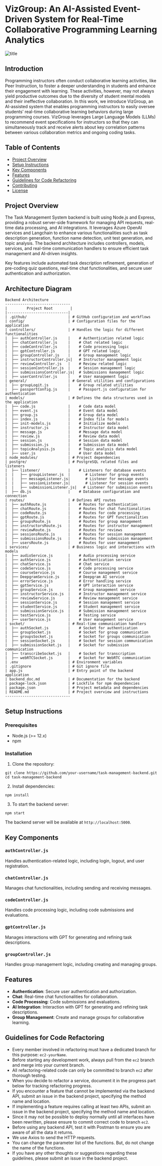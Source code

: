 # VizGroup: An AI-Assisted Event-Driven System for Real-Time Collaborative Programming Learning Analytics

![title](pictures_md/image.png)

## Introduction

Programming instructors often conduct collaborative learning activities, like Peer Instruction, to foster a deeper understanding in students and enhance their engagement with learning. These activities, however, may not always yield productive outcomes due to the diversity of student mental models and their ineffective collaboration. In this work, we introduce VizGroup, an AI-assisted system that enables programming instructors to easily oversee students’ real-time collaborative learning behaviors during large programming courses. VizGroup leverages Large Language Models (LLMs) to recommend event specifications for instructors so that they can simultaneously track and receive alerts about key correlation patterns between various collaboration metrics and ongoing coding tasks.

## Table of Contents

- [Project Overview](#project-overview)
- [Setup Instructions](#setup-instructions)
- [Key Components](#key-components)
- [Features](#features)
- [Guidelines for Code Refactoring](#guidelines-for-code-refactoring)
- [Contributing](#contributing)
- [License](#license)

## Project Overview

The Task Management System backend is built using Node.js and Express, providing a robust server-side framework for managing API requests, real-time data processing, and AI integrations. It leverages Azure OpenAI services and Langchain to enhance various functionalities such as task description generation, function name detection, unit test generation, and topic analysis. The backend architecture includes controllers, models, services, and real-time communication handlers to ensure efficient task management and AI-driven insights.

Key features include automated task description refinement, generation of pre-coding quiz questions, real-time chat functionalities, and secure user authentication and authorization.

## Architecture Diagram

```
Backend Architecture
------------------------------
|         Project Root        |
|----------------------------|
| .github/                   | # GitHub configuration and workflows
| config/                    | # Configuration files for the application
| controllers/               | # Handles the logic for different functionalities
|  ├── authController.js     |    # Authentication related logic
|  ├── chatController.js     |    # Chat related logic
|  ├── codeController.js     |    # Code processing logic
|  ├── gptController.js      |    # GPT related logic
|  ├── groupController.js    |    # Group management logic
|  ├── instructorController.js|   # Instructor management logic
|  ├── reviewController.js   |    # Review related logic
|  ├── sessionController.js  |    # Session management logic
|  ├── submissionsController.js|  # Submissions management logic
|  ├── userController.js     |    # User management logic
| general/                   | # General utilities and configurations
|  ├── groupLogit.js         |    # Group related utilities
|  ├── passportConfig.js     |    # Passport.js configuration for authentication
| models/                    | # Defines the data structures used in the application
|  ├── code.js               |    # Code data model
|  ├── event.js              |    # Event data model
|  ├── group.js              |    # Group data model
|  ├── index.js              |    # Index file for models
|  ├── init-models.js        |    # Initialize models
|  ├── instructor.js         |    # Instructor data model
|  ├── message.js            |    # Message data model
|  ├── review.js             |    # Review data model
|  ├── session.js            |    # Session data model
|  ├── submission.js         |    # Submission data model
|  ├── topicAnalysis.js      |    # Topic analysis data model
|  ├── user.js               |    # User data model
| node_modules/              | # Project dependencies
| postgre/                   | # PostgreSQL related files and listeners
|  ├── listener/             |    # Listeners for database events
|  |   ├── groupListener.js  |       # Listener for group events
|  |   ├── messageListener.js|       # Listener for message events
|  |   ├── sessionListener.js|       # Listener for session events
|  |   ├── submissionListener.js|   # Listener for submission events
|  ├── db.js                 |    # Database configuration and connection
| routes/                    | # Defines API routes
|  ├── authRoute.js          |    # Routes for authentication
|  ├── chatRoute.js          |    # Routes for chat functionalities
|  ├── codeRoute.js          |    # Routes for code processing
|  ├── gptRoute.js           |    # Routes for GPT functionalities
|  ├── groupsRoute.js        |    # Routes for group management
|  ├── instructorsRoute.js   |    # Routes for instructor management
|  ├── reviewRoute.js        |    # Routes for reviews
|  ├── sessionsRoute.js      |    # Routes for session management
|  ├── submissionsRoute.js   |    # Routes for submission management
|  ├── usersRoute.js         |    # Routes for user management
| services/                  | # Business logic and interactions with models
|  ├── audioService.js       |    # Audio processing service
|  ├── authService.js        |    # Authentication service
|  ├── chatService.js        |    # Chat service
|  ├── codeService.js        |    # Code processing service
|  ├── courseService.js      |    # Course management service
|  ├── DeepgramService.js    |    # Deepgram AI service
|  ├── errorService.js       |    # Error handling service
|  ├── gptService.js         |    # GPT interaction service
|  ├── groupService.js       |    # Group management service
|  ├── instructorService.js  |    # Instructor management service
|  ├── reviewService.js      |    # Review management service
|  ├── sessionService.js     |    # Session management service
|  ├── studentService.js     |    # Student management service
|  ├── submissionService.js  |    # Submission management service
|  ├── testService.js        |    # Testing service
|  ├── userService.js        |    # User management service
| socket/                    | # Real-time communication handlers
|  ├── authSocket.js         |    # Socket for authentication
|  ├── groupSocket.js        |    # Socket for group communication
|  ├── groupsSocket.js       |    # Socket for groups communication
|  ├── sessionSocket.js      |    # Socket for session communication
|  ├── submissionSocket.js   |    # Socket for submission communication
|  ├── transcribeSocket.js   |    # Socket for transcription
|  ├── webRTCSocket.js       |    # Socket for WebRTC communication
| .env                       | # Environment variables
| .gitignore                 | # Git ignore file
| app.js                     | # Entry point of the backend application
| backend_doc.md             | # Documentation for the backend
| package-lock.json          | # Lockfile for npm dependencies
| package.json               | # Project metadata and dependencies
| README.md                  | # Project overview and instructions
------------------------------

```

## Setup Instructions

### Prerequisites

- Node.js (>= 12.x)
- npm

### Installation

1. Clone the repository:
```
git clone https://github.com/your-username/task-management-backend.git
cd task-management-backend
```

2. Install dependencies:

```
npm install
```
3. To start the backend server:
```
npm start
```

The backend server will be available at `http://localhost:5000`.

## Key Components

### `authController.js`

Handles authentication-related logic, including login, logout, and user registration.

### `chatController.js`

Manages chat functionalities, including sending and receiving messages.

### `codeController.js`

Handles code processing logic, including code submissions and evaluations.

### `gptController.js`

Manages interactions with GPT for generating and refining task descriptions.

### `groupController.js`

Handles group management logic, including creating and managing groups.

## Features

- **Authentication**: Secure user authentication and authorization.
- **Chat**: Real-time chat functionalities for collaboration.
- **Code Processing**: Code submissions and evaluations.
- **AI Integration**: Interaction with GPT for generating and refining task descriptions.
- **Group Management**: Create and manage groups for collaborative learning.

## Guidelines for Code Refactoring

- Every member involved in refactoring must have a dedicated branch for this purpose: `ec2-yourName`.
- Before starting any development work, always pull from the `ec2` branch and merge into your current branch.
- All refactoring-related code can only be committed to branch `ec2` after thorough testing.
- When you decide to refactor a service, document it in the progress part below for tracking refactoring progress.
- If you encounter a feature that cannot be implemented via the backend API, submit an issue in the backend project, specifying the method name and location.
- If implementing a feature requires calling at least two APIs, submit an issue in the backend project, specifying the method name and location.
- Since it may not be possible to deploy normally until all interfaces have been rewritten, please ensure to commit correct code to branch `ec2`.
- Before using any backend API, test it with Postman to ensure you are aware of all the data it returns.
- We use Axios to send the HTTP requests.
- You can change the parameter list of the functions. But, do not change the name of the functions.
- If you have any other thoughts or suggestions regarding these guidelines, please submit an issue in the backend project.
